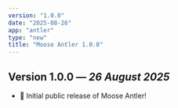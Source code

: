 ```yaml
---
version: "1.0.0"
date: "2025-08-26"
app: "antler"
type: "new"
title: "Moose Antler 1.0.0"
---
```


## Version 1.0.0 — *26 August 2025*

- 🎉 Initial public release of Moose Antler!  



